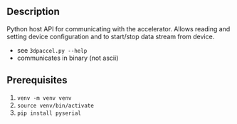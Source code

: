 Description
-----------

Python host API for communicating with the accelerator.
Allows reading and setting device configuration and to start/stop data stream from device.

- see `3dpaccel.py --help`
- communicates in binary (not ascii)

Prerequisites
-------------

1. `venv -m venv venv`
2. `source venv/bin/activate`
3. `pip install pyserial`
